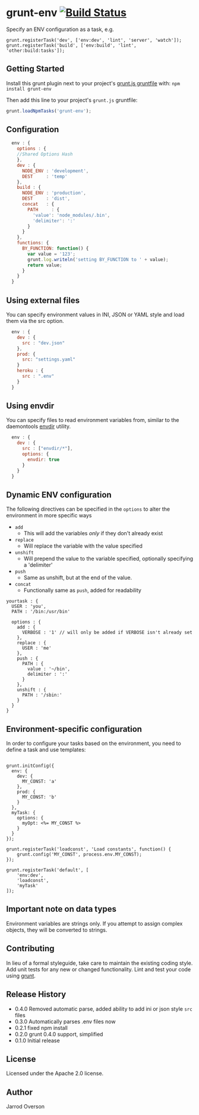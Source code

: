 # grunt-env [![Build Status](https://secure.travis-ci.org/jsoverson/grunt-env.png?branch=master)](http://travis-ci.org/onehealth/grunt-env)

Specify an ENV configuration as a task, e.g.

```
grunt.registerTask('dev', ['env:dev', 'lint', 'server', 'watch']);
grunt.registerTask('build', ['env:build', 'lint', 'other:build:tasks']);
```

## Getting Started
Install this grunt plugin next to your project's [grunt.js gruntfile][getting_started] with: `npm install grunt-env`

Then add this line to your project's `grunt.js` gruntfile:

```javascript
grunt.loadNpmTasks('grunt-env');
```

[grunt]: http://gruntjs.com/
[getting_started]: https://github.com/gruntjs/grunt/blob/master/docs/getting_started.md

## Configuration

```js
  env : {
    options : {
 	//Shared Options Hash
    },
    dev : {
      NODE_ENV : 'development',
      DEST     : 'temp'
    },
    build : {
      NODE_ENV : 'production',
      DEST     : 'dist',
      concat   : {
        PATH     : {
          'value': 'node_modules/.bin',
          'delimiter': ':'
        }
      }
    },
    functions: {
      BY_FUNCTION: function() {
        var value = '123';
        grunt.log.writeln('setting BY_FUNCTION to ' + value);
        return value;
      }
    }
  }
```
## Using external files

You can specify environment values in INI, JSON or YAML style and load them via the src option.

```js
  env : {
    dev : {
      src : "dev.json"
    },
    prod: {
      src: "settings.yaml"
    }
    heroku : {
      src : ".env"
    }
  }
```

## Using envdir

You can specify files to read environment variables from, similar to the daemontools [envdir](http://cr.yp.to/daemontools/envdir.html) utility.

```js
  env : {
    dev : {
      src : ["envdir/*"],
      options: {
        envdir: true
      }
    }
  }
```

## Dynamic ENV configuration

The following directives can be specified in the `options` to alter the environment in more specific ways

- `add`
  - This will add the variables *only* if they don't already exist
- `replace`
  - Will replace the variable with the value specified
- `unshift`
  - Will prepend the value to the variable specified, optionally specifying a 'delimiter'
- `push`
  - Same as unshift, but at the end of the value.
- `concat`
  - Functionally same as `push`, added for readability

```
yourtask : {
  USER : 'you',
  PATH : '/bin:/usr/bin'

  options : {
    add : {
      VERBOSE : '1' // will only be added if VERBOSE isn't already set
    },
    replace : {
      USER : 'me'
    },
    push : {
      PATH : {
        value : '~/bin',
        delimiter : ':'
      }
    },
    unshift : {
      PATH : '/sbin:'
    }
  }
}
```

## Environment-specific configuration

In order to configure your tasks based on the environment, you need to define a task and use templates:

```

grunt.initConfig({
  env: {
    dev: {
      MY_CONST: 'a'
    },
    prod: {
      MY_CONST: 'b'
    }
  },
  myTask: {
    options: {
      myOpt: <%= MY_CONST %>
    }
  }
});

grunt.registerTask('loadconst', 'Load constants', function() {
    grunt.config('MY_CONST', process.env.MY_CONST);
});

grunt.registerTask('default', [
    'env:dev',
    'loadconst',
    'myTask'
]);

```

## Important note on data types

Environment variables are strings only. If you attempt to assign complex objects, they will be converted to strings.

## Contributing
In lieu of a formal styleguide, take care to maintain the existing coding style. Add unit tests for any new or changed functionality. Lint and test your code using [grunt][grunt].

## Release History

- 0.4.0 Removed automatic parse, added ability to add ini or json style `src` files
- 0.3.0 Automatically parses .env files now
- 0.2.1 fixed npm install
- 0.2.0 grunt 0.4.0 support, simplified
- 0.1.0 Initial release

## License

Licensed under the Apache 2.0 license.

## Author

Jarrod Overson
